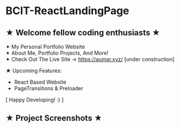 # BCIT-ReactLandingPage

## ★ Welcome fellow coding enthusiasts ★

✦ My Personal Portfolio Website <br>
✦ About Me, Portfolio Projects, And More! <br>
✦ Check Out The Live Site → https://aumar.xyz/ [under construction]

★ Upcoming Features:
 - React Based Website
 - PageTransitions & Preloader

[ Happy Developing! :) ]


## ★ Project Screenshots ★


